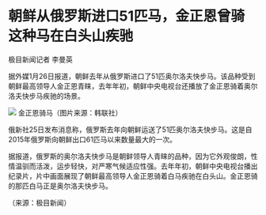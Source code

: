 # 朝鲜从俄罗斯进口51匹马，金正恩曾骑这种马在白头山疾驰

极目新闻记者 李曼英

据外媒1月26日报道，朝鲜去年从俄罗斯进口了51匹奥尔洛夫快步马。该品种受到朝鲜最高领导人金正恩青睐，去年年初，朝鲜中央电视台还播放了金正恩骑着奥尔洛夫快步马疾驰的场景。

![](https://inews.gtimg.com/newsapp_bt/0/15629293749/1000)
金正恩骑马（图片来源：韩联社）

俄新社25日发布消息称，俄罗斯去年向朝鲜运送了51匹奥尔洛夫快步马。这是自2015年俄罗斯向朝鲜出口61匹马以来数量最大的一次。

据报道，俄罗斯的奥尔洛夫快步马是朝鲜领导人青睐的品种，因为它外观俊朗，性情温驯而活泼，运步轻快，对严寒气候适应性强。去年年初，朝鲜中央电视台播出纪录片，片中画面展现了朝鲜最高领导人金正恩骑着白马疾驰在白头山。金正恩骑的那匹白马正是奥尔洛夫快步马。

（来源：极目新闻）


